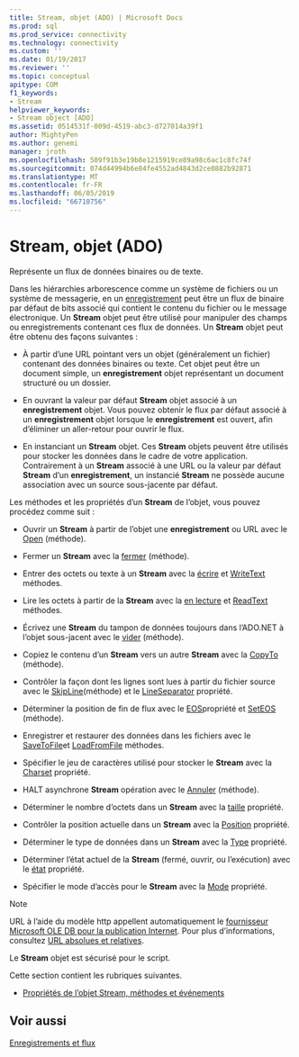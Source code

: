 ```yaml
---
title: Stream, objet (ADO) | Microsoft Docs
ms.prod: sql
ms.prod_service: connectivity
ms.technology: connectivity
ms.custom: ''
ms.date: 01/19/2017
ms.reviewer: ''
ms.topic: conceptual
apitype: COM
f1_keywords:
- Stream
helpviewer_keywords:
- Stream object [ADO]
ms.assetid: 0514531f-009d-4519-abc3-d727014a39f1
author: MightyPen
ms.author: genemi
manager: jroth
ms.openlocfilehash: 509f91b3e19b8e1215919ce89a98c6ac1c8fc74f
ms.sourcegitcommit: 074d44994b6e84fe4552ad4843d2ce0882b92871
ms.translationtype: MT
ms.contentlocale: fr-FR
ms.lasthandoff: 06/05/2019
ms.locfileid: "66710756"
---
```

# <a name="stream-object-ado"></a>Stream, objet (ADO)
Représente un flux de données binaires ou de texte.  
  
 Dans les hiérarchies arborescence comme un système de fichiers ou un système de messagerie, en un [enregistrement](../../../ado/reference/ado-api/record-object-ado.md) peut être un flux de binaire par défaut de bits associé qui contient le contenu du fichier ou le message électronique. Un **Stream** objet peut être utilisé pour manipuler des champs ou enregistrements contenant ces flux de données. Un **Stream** objet peut être obtenu des façons suivantes :  
  
-   À partir d’une URL pointant vers un objet (généralement un fichier) contenant des données binaires ou texte. Cet objet peut être un document simple, un **enregistrement** objet représentant un document structuré ou un dossier.  
  
-   En ouvrant la valeur par défaut **Stream** objet associé à un **enregistrement** objet. Vous pouvez obtenir le flux par défaut associé à un **enregistrement** objet lorsque le **enregistrement** est ouvert, afin d’éliminer un aller-retour pour ouvrir le flux.  
  
-   En instanciant un **Stream** objet. Ces **Stream** objets peuvent être utilisés pour stocker les données dans le cadre de votre application. Contrairement à un **Stream** associé à une URL ou la valeur par défaut **Stream** d’un **enregistrement**, un instancié **Stream** ne possède aucune association avec un source sous-jacente par défaut.  
  
 Les méthodes et les propriétés d’un **Stream** de l’objet, vous pouvez procédez comme suit :  
  
-   Ouvrir un **Stream** à partir de l’objet une **enregistrement** ou URL avec le [Open](../../../ado/reference/ado-api/open-method-ado-stream.md) (méthode).  
  
-   Fermer un **Stream** avec la [fermer](../../../ado/reference/ado-api/close-method-ado.md) (méthode).  
  
-   Entrer des octets ou texte à un **Stream** avec la [écrire](../../../ado/reference/ado-api/write-method.md) et [WriteText](../../../ado/reference/ado-api/writetext-method.md) méthodes.  
  
-   Lire les octets à partir de la **Stream** avec la [en lecture](../../../ado/reference/ado-api/read-method.md) et [ReadText](../../../ado/reference/ado-api/readtext-method.md) méthodes.  
  
-   Écrivez une **Stream** du tampon de données toujours dans l’ADO.NET à l’objet sous-jacent avec le [vider](../../../ado/reference/ado-api/flush-method-ado.md) (méthode).  
  
-   Copiez le contenu d’un **Stream** vers un autre **Stream** avec la [CopyTo](../../../ado/reference/ado-api/copyto-method-ado.md) (méthode).  
  
-   Contrôler la façon dont les lignes sont lues à partir du fichier source avec le [SkipLine](../../../ado/reference/ado-api/skipline-method.md)(méthode) et le [LineSeparator](../../../ado/reference/ado-api/lineseparator-property-ado.md) propriété.  
  
-   Déterminer la position de fin de flux avec le [EOS](../../../ado/reference/ado-api/eos-property.md)propriété et [SetEOS](../../../ado/reference/ado-api/seteos-method.md) (méthode).  
  
-   Enregistrer et restaurer des données dans les fichiers avec le [SaveToFile](../../../ado/reference/ado-api/savetofile-method.md)et [LoadFromFile](../../../ado/reference/ado-api/loadfromfile-method-ado.md) méthodes.  
  
-   Spécifier le jeu de caractères utilisé pour stocker le **Stream** avec la [Charset](../../../ado/reference/ado-api/charset-property-ado.md) propriété.  
  
-   HALT asynchrone **Stream** opération avec le [Annuler](../../../ado/reference/ado-api/cancel-method-ado.md) (méthode).  
  
-   Déterminer le nombre d’octets dans un **Stream** avec la [taille](../../../ado/reference/ado-api/size-property-ado-stream.md) propriété.  
  
-   Contrôler la position actuelle dans un **Stream** avec la [Position](../../../ado/reference/ado-api/position-property-ado.md) propriété.  
  
-   Déterminer le type de données dans un **Stream** avec la [Type](../../../ado/reference/ado-api/type-property-ado-stream.md) propriété.  
  
-   Déterminer l’état actuel de la **Stream** (fermé, ouvrir, ou l’exécution) avec le [état](../../../ado/reference/ado-api/state-property-ado.md) propriété.  
  
-   Spécifier le mode d’accès pour le **Stream** avec la [Mode](../../../ado/reference/ado-api/mode-property-ado.md) propriété.  
  
> [!NOTE]
>  URL à l’aide du modèle http appellent automatiquement le [fournisseur Microsoft OLE DB pour la publication Internet](../../../ado/guide/appendixes/microsoft-ole-db-provider-for-internet-publishing.md). Pour plus d’informations, consultez [URL absolues et relatives](../../../ado/guide/data/absolute-and-relative-urls.md).  
  
 Le **Stream** objet est sécurisé pour le script.  
  
 Cette section contient les rubriques suivantes.  
  
-   [Propriétés de l’objet Stream, méthodes et événements](../../../ado/reference/ado-api/stream-object-properties-methods-and-events.md)  
  
## <a name="see-also"></a>Voir aussi  
 [Enregistrements et flux](../../../ado/guide/data/records-and-streams.md)
